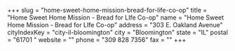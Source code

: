 +++
slug = "home-sweet-home-mission-bread-for-life-co-op"
title = "Home Sweet Home Mission - Bread for LIfe Co-op"
name = "Home Sweet Home Mission - Bread for LIfe Co-op"
address = "303 E. Oakland Avenue"
cityIndexKey = "city-il-bloomington"
city = "Bloomington"
state = "IL"
postal = "61701 "
website = ""
phone = "309 828 7356"
fax = ""
+++
